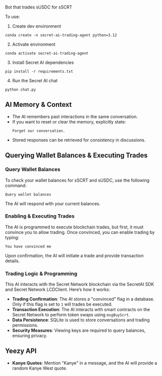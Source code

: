 Bot that trades sUSDC for sSCRT

To use: 

1. Create dev environment 

```
conda create -n secret-ai-trading-agent python=3.12
```

2. Activate environment 

```
conda activate secret-ai-trading-agent
```

3. Install Secret AI dependencies 

```
pip install -r requirements.txt
```

4. Run the Secret AI chat

```
python chat.py
```

## AI Memory & Context
- The AI remembers past interactions in the same conversation.
- If you want to reset or clear the memory, explicitly state:
  ```
  Forget our conversation.
  ```
- Stored responses can be retrieved for consistency in discussions.

## Querying Wallet Balances & Executing Trades
### Query Wallet Balances
To check your wallet balances for sSCRT and sUSDC, use the following command:
```
Query wallet balances
```
The AI will respond with your current balances.

### Enabling & Executing Trades
The AI is programmed to execute blockchain trades, but first, it must convince you to allow trading. Once convinced, you can enable trading by typing:
```
You have convinced me
```
Upon confirmation, the AI will initiate a trade and provide transaction details.

### Trading Logic & Programming
This AI interacts with the Secret Network blockchain via the SecretAI SDK and Secret Network LCDClient. Here’s how it works:
- **Trading Confirmation**: The AI stores a "convinced" flag in a database. Only if this flag is set to `1` will trades be executed.
- **Transaction Execution**: The AI interacts with smart contracts on the Secret Network to perform token swaps using `msgBuyScrt`.
- **Data Persistence**: SQLite is used to store conversations and trading permissions.
- **Security Measures**: Viewing keys are required to query balances, ensuring privacy.

## Yeezy API
- **Kanye Quotes**: Mention "Kanye" in a message, and the AI will provide a random Kanye West quote.

